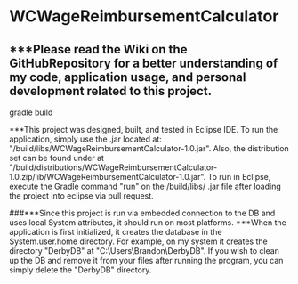# WCWageReimbursementCalculator
## ***Please read the Wiki on the GitHubRepository for a better understanding of my code, application usage, and personal development related to this project.
gradle build

***This project was designed, built, and tested in Eclipse IDE. To run the application, simply use the .jar located at: "/build/libs/WCWageReimbursementCalculator-1.0.jar".
Also, the distribution set can be found under at "/build/distributions/WCWageReimbursementCalculator-1.0.zip/lib/WCWageReimbursementCalculator-1.0.jar".
To run in Eclipse, execute the Gradle command "run" on the /build/libs/ .jar file after loading the project into eclipse via pull request. 

###***Since this project is run via embedded connection to the DB and uses local System attributes, it should run on most platforms.
***When the application is first initialized, it creates the database in the System.user.home directory. For example, on my system it creates the directory "DerbyDB"
at "C:\Users\Brandon\DerbyDB". If you wish to clean up the DB and remove it from your files after running the program, you can simply delete the "DerbyDB" directory.
